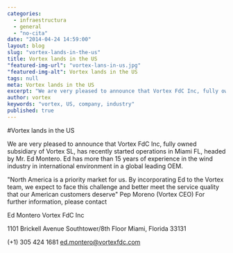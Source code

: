 ```yaml
---
categories: 
  - infraestructura
  - general
  - "no-cita"
date: "2014-04-24 14:59:00"
layout: blog
slug: "vortex-lands-in-the-us"
title: Vortex lands in the US
"featured-img-url": "vortex-lans-in-us.jpg"
"featured-img-alt": Vortex lands in the US
tags: null
meta: Vortex lands in the US
excerpt: "We are very pleased to announce that Vortex FdC Inc, fully owned subsidiary of Vortex SL, has recently started operations in Miami FL"
author: vortex
keywords: "vortex, US, company, industry"
published: true
---
```


#Vortex lands in the US

We are very pleased to announce that Vortex FdC Inc, fully owned subsidiary of Vortex SL, has recently started operations in Miami FL, headed by Mr. Ed Montero. Ed has more than 15 years of experience in the wind industry in international environment in a global leading OEM.

"North America is a priority market for us. By incorporating Ed to the Vortex team, we expect to face this challenge and better meet the service quality that our American customers deserve"  Pep Moreno (Vortex CEO)
For further information, please contact

Ed Montero
Vortex FdC Inc

1101 Brickell Avenue
Southtower/8th Floor
Miami, Florida 33131

(+1) 305 424 1681
ed.montero@vortexfdc.com

